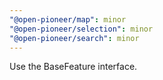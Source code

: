 ```yaml
---
"@open-pioneer/map": minor
"@open-pioneer/selection": minor
"@open-pioneer/search": minor
---
```


Use the BaseFeature interface.
